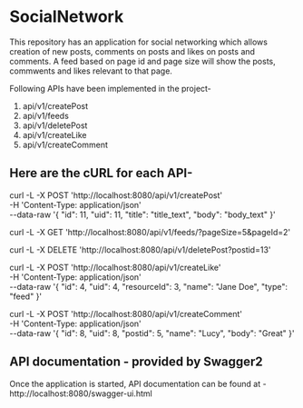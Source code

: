 # SocialNetwork
This repository has an application for social networking which allows creation of new posts, comments on posts and likes on posts and comments. 
A feed based on page id and page size will show the posts, commwents and likes relevant to that page.

Following APIs have been implemented in the project-

1. api/v1/createPost
2. api/v1/feeds
3. api/v1/deletePost
4. api/v1/createLike
5. api/v1/createComment

## Here are the cURL for each API-


curl -L -X POST 'http://localhost:8080/api/v1/createPost' \
-H 'Content-Type: application/json' \
--data-raw '{   "id": 11,
    "uid": 11,
    "title": "title_text",
    "body": "body_text"
    }'
    
curl -L -X GET 'http://localhost:8080/api/v1/feeds/?pageSize=5&pageId=2'
    
curl -L -X DELETE 'http://localhost:8080/api/v1/deletePost?postid=13'

curl -L -X POST 'http://localhost:8080/api/v1/createLike' \
-H 'Content-Type: application/json' \
--data-raw '{
        "id": 4,
        "uid": 4,
        "resourceId": 3,
        "name": "Jane Doe",
        "type": "feed" }'
      
curl -L -X POST 'http://localhost:8080/api/v1/createComment' \
-H 'Content-Type: application/json' \
--data-raw '{
        "id": 8,
        "uid": 8,
        "postid": 5,
        "name": "Lucy",
        "body": "Great" }'
      
      
## API documentation - provided by Swagger2
Once the application is started, API documentation can be found at - http://localhost:8080/swagger-ui.html
 
      

